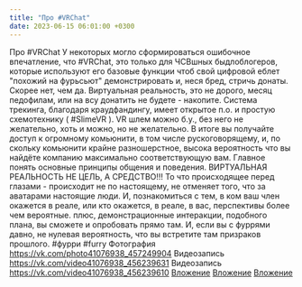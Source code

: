 ```yaml
---
title: "Про #VRChat"
date: 2023-06-15 06:01:00 +0300
---
```


Про #VRChat
У некоторых могло сформироваться ошибочное впечатление, что #VRChat, это только для ЧСВшных быдлоблогеров, которые используют его базовые функции чтоб свой цифровой еблет "похожий на фурьсьют" демонстрировать и, неся бред, стричь донаты.
Скорее нет, чем да.
Виртуальная реальность, это не дорого, месяц педофилам, или на всу донатить не будете - накопите. Система трекинга, благодаря краудфандингу, имеет открытое п.о. и простую схемотехнику ( #SlimeVR ). VR шлем можно б.у., без него не желательно, хоть и можно, но не желательно.
В итоге вы получайте доступ к огромному комьюнити, в том числе рускоговорящему, и, по скольку комьюнити крайне разношерстное, высока вероятность что вы найдёте компанию максимально соответствующую вам. Главное понять основные принципы общения и поведения.
ВИРТУАЛЬНАЯ РЕАЛЬНОСТЬ НЕ ЦЕЛЬ, А СРЕДСТВО!!!
То что происходящее перед глазами - происходит не по настоящему, не отменяет того, что за аватарами настоящие люди. И, познакомиться с тем, в ком ваш член окажется в реале, или кто окажется, в реале, в вас, перспективы более чем вероятные. плюс, демонстрационные интеракции, подобного плана, вы сможете и опробовать прямо там.
И, если вы с фуррями давно, не нулевая вероятность, что вы встретите там призраков прошлого.
#фурри #furry
Фотография
<a class="vk-attach" href="https://vk.com/photo41076938_457249904">https://vk.com/photo41076938_457249904</a>
Видеозапись
<a class="vk-attach" href="https://vk.com/video41076938_456239631">https://vk.com/video41076938_456239631</a>
Видеозапись
<a class="vk-attach" href="https://vk.com/video41076938_456239610">https://vk.com/video41076938_456239610</a>
<a class="vk-attach" href="https://vk.com/photo41076938_457249904">Вложение</a>
<a class="vk-attach" href="https://vk.com/video41076938_456239631">Вложение</a>
<a class="vk-attach" href="https://vk.com/video41076938_456239610">Вложение</a>
